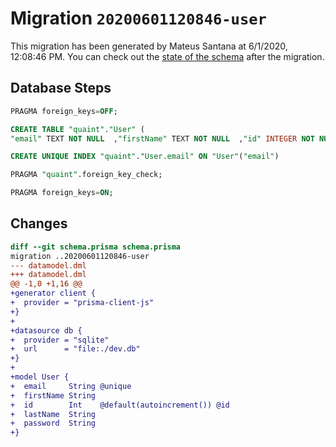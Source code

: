 # Migration `20200601120846-user`

This migration has been generated by Mateus Santana at 6/1/2020, 12:08:46 PM.
You can check out the [state of the schema](./schema.prisma) after the migration.

## Database Steps

```sql
PRAGMA foreign_keys=OFF;

CREATE TABLE "quaint"."User" (
"email" TEXT NOT NULL  ,"firstName" TEXT NOT NULL  ,"id" INTEGER NOT NULL  PRIMARY KEY AUTOINCREMENT,"lastName" TEXT NOT NULL  ,"password" TEXT NOT NULL  )

CREATE UNIQUE INDEX "quaint"."User.email" ON "User"("email")

PRAGMA "quaint".foreign_key_check;

PRAGMA foreign_keys=ON;
```

## Changes

```diff
diff --git schema.prisma schema.prisma
migration ..20200601120846-user
--- datamodel.dml
+++ datamodel.dml
@@ -1,0 +1,16 @@
+generator client {
+  provider = "prisma-client-js"
+}
+
+datasource db {
+  provider = "sqlite"
+  url      = "file:./dev.db"
+}
+
+model User {
+  email     String @unique
+  firstName String
+  id        Int    @default(autoincrement()) @id
+  lastName  String
+  password  String
+}
```


